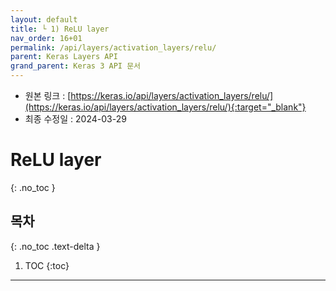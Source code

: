 ```yaml
---
layout: default
title: └ 1) ReLU layer
nav_order: 16+01
permalink: /api/layers/activation_layers/relu/
parent: Keras Layers API
grand_parent: Keras 3 API 문서
---
```


* 원본 링크 : [https://keras.io/api/layers/activation_layers/relu/](https://keras.io/api/layers/activation_layers/relu/){:target="_blank"}
* 최종 수정일 : 2024-03-29

# ReLU layer
{: .no_toc }

## 목차
{: .no_toc .text-delta }

1. TOC
{:toc}

---
